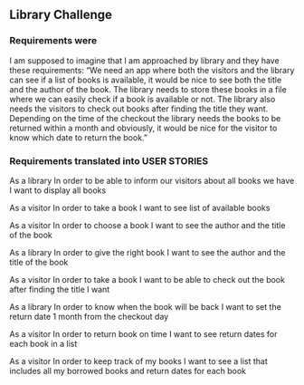 ## Library Challenge

### Requirements were

I am supposed to imagine that I am approached by library and they have these requirements:
“We need an app where both the visitors and the library can see if a list of books is available, it would be nice to see both the title and the author of the book. The library needs to store these books in a file where we can easily check if a book is available or not. The library also needs the visitors to check out books after finding the title they want. Depending on the time of the checkout the library needs the books to be returned within a month and obviously, it would be nice for the visitor to know which date to return the book.”

### Requirements translated into USER STORIES

As a library
In order to be able to inform our visitors about all books we have
I want to display all books

As a visitor
In order to take a book
I want to see list of available books

As a visitor
In order to choose a book
I want to see the author and the title of the book

As a library
In order to give the right book
I want to see the author and the title of the book

As a visitor
In order to take a book
I want to be able to check out the book after finding the title I want

As a library
In order to know when the book will be back
I want to set the return date 1 month from the checkout day

As a visitor
In order to return book on time
I want to see return dates for each book in a list

As a visitor
In order to keep track of my books
I want to see a list that includes all my borrowed books and return dates for each book
